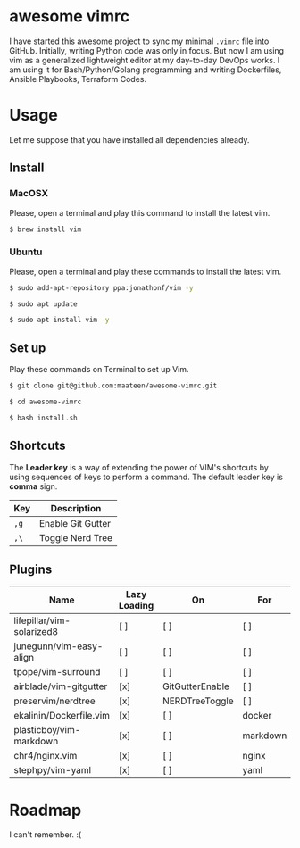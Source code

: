# awesome vimrc

I have started this awesome project to sync my minimal `.vimrc` file into GitHub. Initially, writing Python code was only in focus. But now I am using vim as a generalized lightweight editor at my day-to-day DevOps works. I am using it for Bash/Python/Golang programming and writing Dockerfiles, Ansible Playbooks, Terraform Codes.

# Usage

Let me suppose that you have installed all dependencies already.

## Install

### MacOSX

Please, open a terminal and play this command to install the latest vim.

```bash
$ brew install vim
```

### Ubuntu

Please, open a terminal and play these commands to install the latest vim.

```bash
$ sudo add-apt-repository ppa:jonathonf/vim -y
```
```bash
$ sudo apt update
```
```bash
$ sudo apt install vim -y
```

## Set up

Play these commands on Terminal to set up Vim.

```bash
$ git clone git@github.com:maateen/awesome-vimrc.git
```
```bash
$ cd awesome-vimrc
```
```bash
$ bash install.sh
```

## Shortcuts

The **Leader key** is a way of extending the power of VIM's shortcuts by using sequences of keys to perform a command. The default leader key is **comma** sign.

| Key | Description |
| --- | --- |
| `,g`| Enable Git Gutter |
| `,\`| Toggle Nerd Tree |

## Plugins

| Name | Lazy Loading | On | For |
| --- | --- | --- | --- |
| lifepillar/vim-solarized8 | [ ] | [ ] | [ ] |
| junegunn/vim-easy-align | [ ] | [ ] | [ ] |
| tpope/vim-surround | [ ] | [ ] | [ ] |
| airblade/vim-gitgutter | [x] | GitGutterEnable | [ ] |
| preservim/nerdtree | [x] | NERDTreeToggle | [ ] |
| ekalinin/Dockerfile.vim | [x] | [ ] | docker |
| plasticboy/vim-markdown | [x] | [ ] | markdown |
| chr4/nginx.vim | [x] | [ ] | nginx |
| stephpy/vim-yaml | [x] | [ ] | yaml |

# Roadmap

I can't remember. :(
